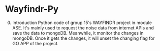 # Wayfindr-Py
0. Introduction
Python code of group 15's WAYFINDR project in module ASE.
It's mainly used to request the noise data from internet APIs and save the data to mongoDB. Meanwhile, it monitor the changes in mongoDB. Once it gets the changes, it will unset the changing flag for GO APP of the project.

